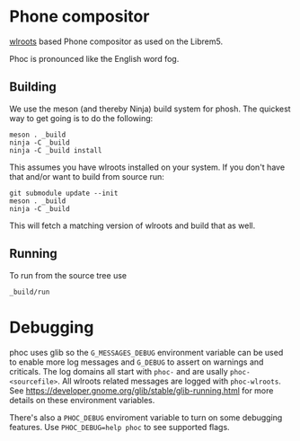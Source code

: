 Phone compositor
================

[wlroots][1] based Phone compositor as used on the Librem5.

Phoc is pronounced like the English word fog.

## Building

We use the meson (and thereby Ninja) build system for phosh.  The quickest
way to get going is to do the following:

    meson . _build
    ninja -C _build
    ninja -C _build install

This assumes you have wlroots installed on your system. If you don't have that
and/or want to build from source run:

    git submodule update --init
    meson . _build
    ninja -C _build

This will fetch a matching version of wlroots and build that as well.

## Running

To run from the source tree use

    _build/run

# Debugging

phoc uses glib so the `G_MESSAGES_DEBUG` environment variable can be
used to enable more log messages and `G_DEBUG` to assert on warnings
and criticals. The log domains all start with `phoc-` and are usally
`phoc-<sourcefile>`. All wlroots related messages are logged with
`phoc-wlroots`.
See https://developer.gnome.org/glib/stable/glib-running.html for more
details on these environment variables.

There's also a `PHOC_DEBUG` enviroment variable to turn on some debugging
features. Use `PHOC_DEBUG=help phoc` to see supported flags.

[1]: https://github.com/swaywm/wlroots
